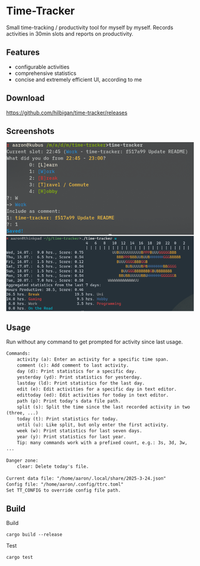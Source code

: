 # Time-Tracker

Small time-tracking / productivity tool for myself by myself.
Records activities in 30min slots and reports on
productivity.

## Features

- configurable activities
- comprehensive statistics
- concise and extremely efficient UI, according to me

## Download

https://github.com/hilbigan/time-tracker/releases

## Screenshots

<div style="text-align:center">
<img src="./screenshots/screenshot-0.png" alt="UI">
<img src="./screenshots/screenshot-1.png" alt="Statistics">
</div>

## Usage

Run without any command to get prompted for activity since last
usage.

```
Commands:
	activity (a): Enter an activity for a specific time span.
	comment (c): Add comment to last activity.
	day (d): Print statistics for a specific day.
	yesterday (yd): Print statistics for yesterday.
	lastday (ld): Print statistics for the last day.
	edit (e): Edit activities for a specific day in text editor.
	edittoday (ed): Edit activities for today in text editor.
	path (p): Print today's data file path.
	split (s): Split the time since the last recorded activity in two (three, ...)
	today (t): Print statistics for today.
	until (u): Like split, but only enter the first activity.
	week (w): Print statistics for last seven days.
	year (y): Print statistics for last year.
	Tip: many commands work with a prefixed count, e.g.: 3s, 3d, 3w, ...

Danger zone:
	clear: Delete today's file.

Current data file: "/home/aaron/.local/share/2025-3-24.json"
Config file: "/home/aaron/.config/ttrc.toml"
Set TT_CONFIG to override config file path.
```

## Build

Build

```
cargo build --release
```

Test

```
cargo test
```
